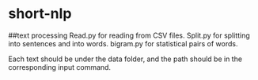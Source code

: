 # short-nlp
##text processing
Read.py for reading from CSV files.
Split.py for splitting into sentences and into words.
bigram.py for statistical pairs of words.

Each text should be under the data folder, and the path should be in the corresponding input command.
